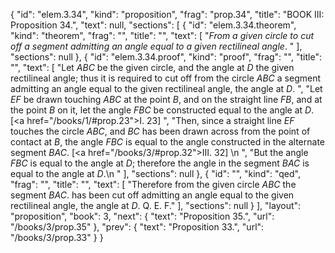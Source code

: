 {
  "id": "elem.3.34",
  "kind": "proposition",
  "frag": "prop.34",
  "title": "BOOK III: Proposition 34.",
  "text": null,
  "sections": [
    {
      "id": "elem.3.34.theorem",
      "kind": "theorem",
      "frag": "",
      "title": "",
      "text": [
        "<var>From a given circle to cut off a segment admitting an angle equal to a given rectilineal angle</var>. "
      ],
      "sections": null
    },
    {
      "id": "elem.3.34.proof",
      "kind": "proof",
      "frag": "",
      "title": "",
      "text": [
        "Let <var>ABC</var> be the given circle, and the angle at <var>D</var> the given rectilineal angle; thus it is required to cut off from the circle <var>ABC</var> a segment admitting an angle equal to the given rectilineal angle, the angle at <var>D</var>. ",
        "Let <var>EF</var> be drawn touching <var>ABC</var> at the point <var>B</var>, and on the straight line <var>FB</var>, and at the point <var>B</var> on it, let the angle <var>FBC</var> be constructed equal to the angle at <var>D</var>. [<a href=\"/books/1/#prop.23\">I. 23</a>] ",
        "Then, since a straight line <var>EF</var> touches the circle <var>ABC</var>, and <var>BC</var> has been drawn across from the point of contact at <var>B</var>, the angle <var>FBC</var> is equal to the angle constructed in the alternate segment <var>BAC</var>. [<a href=\"/books/3/#prop.32\">III. 32</a>] \n      ",
        "But the angle <var>FBC</var> is equal to the angle at <var>D</var>; therefore the angle in the segment <var>BAC</var> is equal to the angle at <var>D</var>.\n      "
      ],
      "sections": null
    },
    {
      "id": "",
      "kind": "qed",
      "frag": "",
      "title": "",
      "text": [
        "Therefore from the given circle <var>ABC</var> the segment <var>BAC</var>. has been cut off admitting an angle equal to the given rectilineal angle, the angle at <var>D</var>. Q. E. F."
      ],
      "sections": null
    }
  ],
  "layout": "proposition",
  "book": 3,
  "next": {
    "text": "Proposition 35.",
    "url": "/books/3/prop.35"
  },
  "prev": {
    "text": "Proposition 33.",
    "url": "/books/3/prop.33"
  }
}
